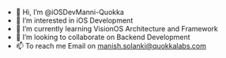 - 👋 Hi, I’m @iOSDevManni-Quokka
- 👀 I’m interested in iOS Development
- 🌱 I’m currently learning VisionOS Architecture and Framework
- 💞️ I’m looking to collaborate on Backend Development
- 📫 To reach me Email on manish.solanki@quokkalabs.com

<!---
iOSDevManni-Quokka/iOSDevManni-Quokka is a ✨ special ✨ repository because its `README.md` (this file) appears on your GitHub profile.
You can click the Preview link to take a look at your changes.
--->
